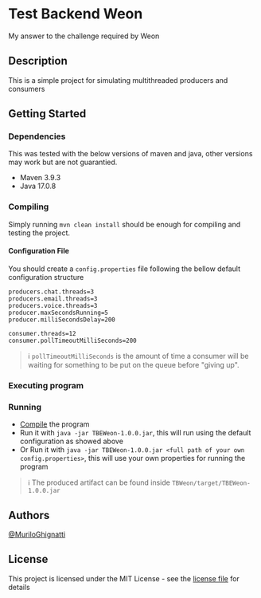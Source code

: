 # Test Backend Weon

My answer to the challenge required by Weon

## Description

This is a simple project for simulating multithreaded producers and consumers

## Getting Started

### Dependencies

This was tested with the below versions of maven and java, other versions may work but are not guarantied.

* Maven 3.9.3
* Java 17.0.8

### Compiling

Simply running `mvn clean install` should be enough for compiling and testing the project.

#### Configuration File
You should create a `config.properties` file following the bellow default configuration structure
```
producers.chat.threads=3
producers.email.threads=3
producers.voice.threads=3
producer.maxSecondsRunning=5
producer.milliSecondsDelay=200

consumer.threads=12
consumer.pollTimeoutMilliSeconds=200
```

> ℹ️ `pollTimeoutMilliSeconds` is the amount of time a consumer will be waiting for something to be put on the queue before "giving up".

### Executing program

### Running
* [Compile](#compiling) the program
* Run it with `java -jar TBEWeon-1.0.0.jar`, this will run using the default configuration as showed above
* Or Run it with `java -jar TBEWeon-1.0.0.jar <full path of your own config.properties>`, this will use your own properties for running the program

> ℹ️ The produced artifact can be found inside `TBWeon/target/TBEWeon-1.0.0.jar`

## Authors

[@MuriloGhignatti](https://br.linkedin.com/in/murilo-ghignatti)

## License

This project is licensed under the MIT License - see the [license file](LICENSE.md) for details
